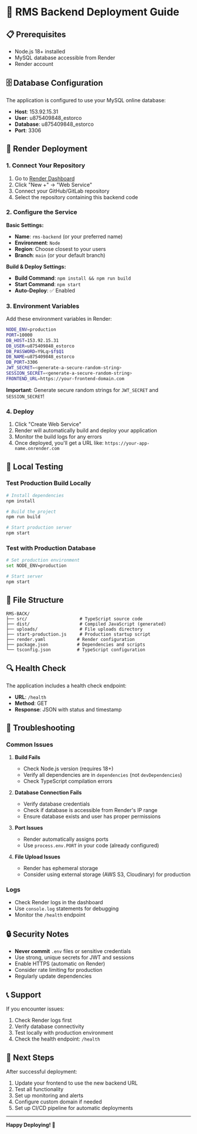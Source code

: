 # 🚀 RMS Backend Deployment Guide

## 📋 Prerequisites

- Node.js 18+ installed
- MySQL database accessible from Render
- Render account

## 🗄️ Database Configuration

The application is configured to use your MySQL online database:
- **Host**: 153.92.15.31
- **User**: u875409848_estorco
- **Database**: u875409848_estorco
- **Port**: 3306

## 🚀 Render Deployment

### 1. Connect Your Repository

1. Go to [Render Dashboard](https://dashboard.render.com/)
2. Click "New +" → "Web Service"
3. Connect your GitHub/GitLab repository
4. Select the repository containing this backend code

### 2. Configure the Service

**Basic Settings:**
- **Name**: `rms-backend` (or your preferred name)
- **Environment**: `Node`
- **Region**: Choose closest to your users
- **Branch**: `main` (or your default branch)

**Build & Deploy Settings:**
- **Build Command**: `npm install && npm run build`
- **Start Command**: `npm start`
- **Auto-Deploy**: ✅ Enabled

### 3. Environment Variables

Add these environment variables in Render:

```bash
NODE_ENV=production
PORT=10000
DB_HOST=153.92.15.31
DB_USER=u875409848_estorco
DB_PASSWORD=Y9Lq>$f$Q1
DB_NAME=u875409848_estorco
DB_PORT=3306
JWT_SECRET=<generate-a-secure-random-string>
SESSION_SECRET=<generate-a-secure-random-string>
FRONTEND_URL=https://your-frontend-domain.com
```

**Important**: Generate secure random strings for `JWT_SECRET` and `SESSION_SECRET`!

### 4. Deploy

1. Click "Create Web Service"
2. Render will automatically build and deploy your application
3. Monitor the build logs for any errors
4. Once deployed, you'll get a URL like: `https://your-app-name.onrender.com`

## 🔧 Local Testing

### Test Production Build Locally

```bash
# Install dependencies
npm install

# Build the project
npm run build

# Start production server
npm start
```

### Test with Production Database

```bash
# Set production environment
set NODE_ENV=production

# Start server
npm start
```

## 📁 File Structure

```
RMS-BACK/
├── src/                    # TypeScript source code
├── dist/                   # Compiled JavaScript (generated)
├── uploads/                # File uploads directory
├── start-production.js     # Production startup script
├── render.yaml            # Render configuration
├── package.json           # Dependencies and scripts
└── tsconfig.json          # TypeScript configuration
```

## 🔍 Health Check

The application includes a health check endpoint:
- **URL**: `/health`
- **Method**: GET
- **Response**: JSON with status and timestamp

## 🚨 Troubleshooting

### Common Issues

1. **Build Fails**
   - Check Node.js version (requires 18+)
   - Verify all dependencies are in `dependencies` (not `devDependencies`)
   - Check TypeScript compilation errors

2. **Database Connection Fails**
   - Verify database credentials
   - Check if database is accessible from Render's IP range
   - Ensure database exists and user has proper permissions

3. **Port Issues**
   - Render automatically assigns ports
   - Use `process.env.PORT` in your code (already configured)

4. **File Upload Issues**
   - Render has ephemeral storage
   - Consider using external storage (AWS S3, Cloudinary) for production

### Logs

- Check Render logs in the dashboard
- Use `console.log` statements for debugging
- Monitor the `/health` endpoint

## 🔒 Security Notes

- **Never commit** `.env` files or sensitive credentials
- Use strong, unique secrets for JWT and sessions
- Enable HTTPS (automatic on Render)
- Consider rate limiting for production
- Regularly update dependencies

## 📞 Support

If you encounter issues:
1. Check Render logs first
2. Verify database connectivity
3. Test locally with production environment
4. Check the health endpoint: `/health`

## 🎯 Next Steps

After successful deployment:
1. Update your frontend to use the new backend URL
2. Test all functionality
3. Set up monitoring and alerts
4. Configure custom domain if needed
5. Set up CI/CD pipeline for automatic deployments

---

**Happy Deploying! 🚀**
